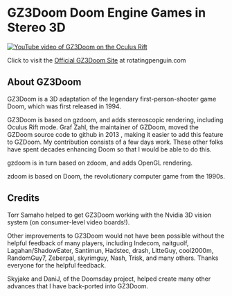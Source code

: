 <h1>GZ3Doom Doom Engine Games in Stereo 3D</h1>

[![YouTube video of GZ3Doom on the Oculus Rift](https://raw.githubusercontent.com/cmbruns/gz3doom/master/gz3doom/gz3doom_video.png)](http://www.youtube.com/watch?v=gJL_5EZiQWY)

Click to visit the <a href="http://rotatingpenguin.com">Official GZ3Doom Site</a> at rotatingpenguin.com

<h2>About GZ3Doom</h2>

GZ3Doom is a 3D adaptation of the legendary first-person-shooter game Doom, which was first released in 1994.

GZ3Doom is based on gzdoom, and adds stereoscopic rendering, including Oculus Rift mode. 
Graf Zahl, the maintainer of GZDoom, moved the GZDoom source code to github in 2013 , making it easier
to add this feature to GZDoom. My contribution consists of a few days work. These other folks have spent 
decades enhancing Doom so that I would be able to do this.

gzdoom is in turn based on zdoom, and adds OpenGL rendering.

zdoom is based on Doom, the revolutionary computer game from the 1990s.

<h2>Credits</h2>

Torr Samaho helped to get GZ3Doom working with the Nvidia 3D vision system (on consumer-level video boards!).

Other improvements to GZ3Doom would not have been possible without the helpful feedback of many players, including Indecom, naitguolf, Lagahan/ShadowEater, Santimun, Hadstec, drash, LitteGuy, cool2000m, RandomGuy7, Zeberpal, skyrimguy, Nash, Trisk, and many others. Thanks everyone for the helpful feedback.

Skyjake and DaniJ, of the Doomsday project, helped create many other advances that I have back-ported into GZ3Doom.
